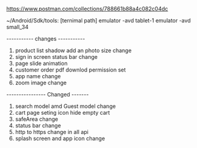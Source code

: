 https://www.postman.com/collections/788661b88a4c082c04dc

~/Android/Sdk/tools: [ternimal path]
emulator -avd tablet-1
emulator -avd small_34


----------- changes -----------

1. product list shadow add an photo size change
2. sign in screen status bar change
3. page slide animation
4. customer order pdf downlod permission set
5. app name change
6. zoom image change

---------------- Changed -------
1. search model amd Guest model  change
2. cart page seting icon hide empty cart
3. safeArea change
4. status bar change
5. http to https change in all api
6. splash screen and app icon change


